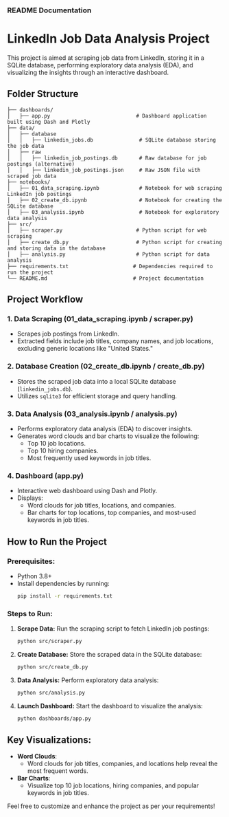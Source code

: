 ### README Documentation

# LinkedIn Job Data Analysis Project

This project is aimed at scraping job data from LinkedIn, storing it in a SQLite database, performing exploratory data analysis (EDA), and visualizing the insights through an interactive dashboard.

## Folder Structure
```
├── dashboards/ 
│   ├── app.py                            # Dashboard application built using Dash and Plotly 
├── data/
│   ├── database  
│   │   ├── linkedin_jobs.db               # SQLite database storing the job data 
│   ├── raw  
│   │   ├── linkedin_job_postings.db       # Raw database for job postings (alternative)
│   │   ├── linkedin_job_postings.json     # Raw JSON file with scraped job data 
├── notebooks/                       
│   ├── 01_data_scraping.ipynb             # Notebook for web scraping LinkedIn job postings 
│   ├── 02_create_db.ipynb                 # Notebook for creating the SQLite database 
│   ├── 03_analysis.ipynb                  # Notebook for exploratory data analysis 
├── src/                             
│   ├── scraper.py                        # Python script for web scraping 
│   ├── create_db.py                      # Python script for creating and storing data in the database 
│   ├── analysis.py                       # Python script for data analysis 
├── requirements.txt                     # Dependencies required to run the project 
└── README.md                            # Project documentation
```

## Project Workflow

### 1. **Data Scraping (01_data_scraping.ipynb / scraper.py)**
   - Scrapes job postings from LinkedIn.
   - Extracted fields include job titles, company names, and job locations, excluding generic locations like "United States."

### 2. **Database Creation (02_create_db.ipynb / create_db.py)**
   - Stores the scraped job data into a local SQLite database (`linkedin_jobs.db`).
   - Utilizes `sqlite3` for efficient storage and query handling.

### 3. **Data Analysis (03_analysis.ipynb / analysis.py)**
   - Performs exploratory data analysis (EDA) to discover insights.
   - Generates word clouds and bar charts to visualize the following:
     - Top 10 job locations.
     - Top 10 hiring companies.
     - Most frequently used keywords in job titles.

### 4. **Dashboard (app.py)**
   - Interactive web dashboard using Dash and Plotly.
   - Displays:
     - Word clouds for job titles, locations, and companies.
     - Bar charts for top locations, top companies, and most-used keywords in job titles.

## How to Run the Project

### Prerequisites:
- Python 3.8+
- Install dependencies by running:
  ```bash
  pip install -r requirements.txt
  ```

### Steps to Run:
1. **Scrape Data:**
   Run the scraping script to fetch LinkedIn job postings:
   ```bash
   python src/scraper.py
   ```

2. **Create Database:**
   Store the scraped data in the SQLite database:
   ```bash
   python src/create_db.py
   ```

3. **Data Analysis:**
   Perform exploratory data analysis:
   ```bash
   python src/analysis.py
   ```

4. **Launch Dashboard:**
   Start the dashboard to visualize the analysis:
   ```bash
   python dashboards/app.py
   ```

## Key Visualizations:
- **Word Clouds**:
  - Word clouds for job titles, companies, and locations help reveal the most frequent words.
- **Bar Charts**:
  - Visualize top 10 job locations, hiring companies, and popular keywords in job titles.


Feel free to customize and enhance the project as per your requirements!
